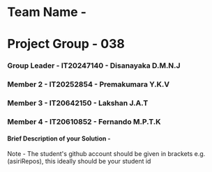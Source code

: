 # Team Name - 
# Project Group - 038
### Group Leader - IT20247140 - Disanayaka D.M.N.J
### Member 2 -  IT20252854 - Premakumara Y.K.V
### Member 3 - IT20642150 - Lakshan J.A.T
### Member 4 - IT20610852 - Fernando M.P.T.K

#### Brief Description of your Solution - 

Note - The student's github account should be given in brackets e.g. (asiriRepos), this ideally should be your student id 

